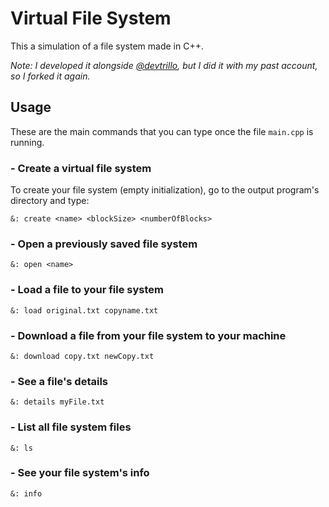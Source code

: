# Virtual File System

This a simulation of a file system made in C++. <br />

*Note: I developed it alongside [@devtrillo](https://github.com/devtrillo), but I did it with my past account, so I forked it again.*

## Usage

These are the main commands that you can type once the file `main.cpp` is running. <br />

### - Create a virtual file system

To create your file system (empty initialization), go to the output program's directory and type: <br />

```
&: create <name> <blockSize> <numberOfBlocks>
```

### - Open a previously saved file system

```
&: open <name>
```

### - Load a file to your file system

```
&: load original.txt copyname.txt
```

### - Download a file from your file system to your machine

```
&: download copy.txt newCopy.txt
```

### - See a file's details

```
&: details myFile.txt
```

### - List all file system files

```
&: ls
```

### - See your file system's info

```
&: info
```
